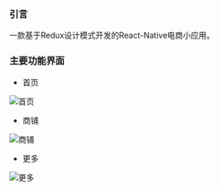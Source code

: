 ### 引言
一款基于Redux设计模式开发的React-Native电商小应用。
### 主要功能界面
- 首页

![首页](http://oi7mluhsd.bkt.clouddn.com/home.png)

- 商铺

![商铺](http://oi7mluhsd.bkt.clouddn.com/shop.png)

- 更多

![更多](http://oi7mluhsd.bkt.clouddn.com/more.png)
